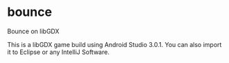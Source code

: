 # bounce
Bounce on libGDX

This is a libGDX game build using Android Studio 3.0.1.
You can also import it to Eclipse or any IntelliJ Software.
